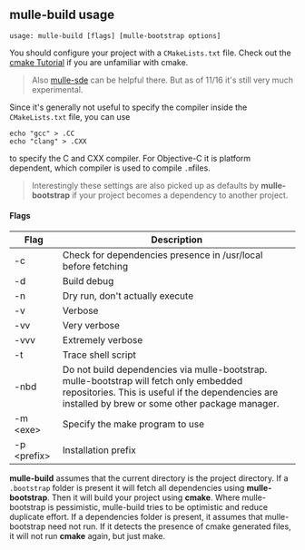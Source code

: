 ## mulle-build usage

`usage: mulle-build [flags] [mulle-bootstrap options]`


You should configure your project with a `CMakeLists.txt` file. Check out the [cmake Tutorial](https://cmake.org/cmake-tutorial/) if you are unfamiliar with cmake.
> Also [mulle-sde](//www.mulle-kybernetik.com/repositories/mulle-sde) can be
> helpful there. But as of 11/16 it's still very much experimental.


Since it's generally not useful to specify the compiler inside the `CMakeLists.txt` file, you can use

```
echo "gcc" > .CC
echo "clang" > .CXX
```

to specify the C and CXX compiler. For Objective-C it is platform dependent, which compiler is used to compile `.m`files.

> Interestingly these settings are also picked up as defaults by
> **mulle-bootstrap** if your project becomes a dependency to another
> project.




#### Flags

Flag              | Description                                   |
------------------|-----------------------------------------------|
-c                | Check for dependencies presence in /usr/local before fetching |
-d                | Build debug                                   |
-n                | Dry run, don't actually execute               |
-v                | Verbose                                       |
-vv               | Very verbose                                  |
-vvv              | Extremely verbose                             |
-t                | Trace shell script                            |
-nbd              | Do not build dependencies via mulle-bootstrap. mulle-bootstrap will fetch only embedded repositories. This is useful if the dependencies are installed by brew or some other package manager.  |
-m &lt;exe&gt;    | Specify the make program to use               |
-p &lt;prefix&gt; | Installation prefix                           |


**mulle-build** assumes that the current directory is the project directory.
If a `.bootstrap` folder is present it will fetch all dependencies using
**mulle-bootstrap**. Then it will build your project using **cmake**.
Where mulle-bootstrap is pessimistic, mulle-build tries to be optimistic and
reduce duplicate effort. If a dependencies folder is present, it assumes that mulle-bootstrap need not run. If it detects the presence of cmake generated
files, it will not run **cmake** again, but just make.
